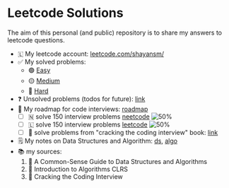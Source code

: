# Leetcode Solutions

The aim of this personal (and public) repository is to share my answers to leetcode questions.

- 🇱 My leetcode account: [leetcode.com/shayansm/](https://leetcode.com/shayansm/)
- ✅ My solved problems:
    - 🟢 [Easy](./src/easy/README.md)
    - 🟡 [Medium](./src/medium/README.md)
    - 🔴 [Hard](./src/hard/README.md)
- ❓ Unsolved problems (todos for future): [link](./src/unsolved/README.md)
- 🚀 My roadmap for code interviews: [roadmap](./roadmap.md)
    - [ ] 🇳 solve 150 interview problems [neetcode](./src/interview_prep/NeetcodeRoadmap.md) ![50%](https://progress-bar.dev/10)
    - [ ] 🇱 solve 150 interview problems [leetcode](https://leetcode.com/studyplan/top-interview-150/) ![50%](https://progress-bar.dev/18)
    - [ ] 📗 solve problems from "cracking the coding interview"
      book: [link](./src/interview_prep/CrackingTheCodingInterview.md)
- 🗒️ My notes on Data Structures and Algorithm: [ds](./src/lib/dataStructures.md), [algo](./src/lib/algorithms.md)
- 📚 my sources:
    1. 📘 A Common-Sense Guide to Data Structures and Algorithms
    2. 📙 Introduction to Algorithms CLRS
    3. 📗 Cracking the Coding Interview